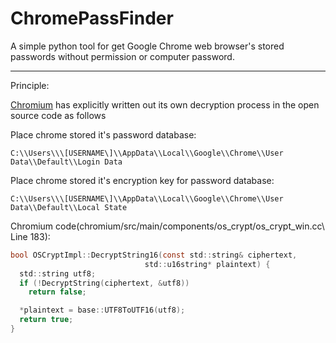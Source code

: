 # ChromePassFinder
A simple python tool for get Google Chrome web browser's stored passwords without permission or computer password.


---

Principle:

[Chromium](https://source.chromium.org/chromium/chromium/src/+/main:components/os_crypt/sync/os_crypt_win.cc;l=1?q=os_crypt_win&sq=&ss=chromium ) has explicitly written out its own decryption process in the open source code as follows

Place chrome stored it's password database:
```
C:\\Users\\\[USERNAME\]\\AppData\\Local\\Google\\Chrome\\User Data\\Default\\Login Data
```
Place chrome stored it's encryption key for password database:
```
C:\\Users\\\[USERNAME\]\\AppData\\Local\\Google\\Chrome\\User Data\\Default\\Local State
```

Chromium code\(chromium/src/main/components/os_crypt/os_crypt_win.cc\ Line 183):
```c
bool OSCryptImpl::DecryptString16(const std::string& ciphertext,
                              std::u16string* plaintext) {
  std::string utf8;
  if (!DecryptString(ciphertext, &utf8))
    return false;

  *plaintext = base::UTF8ToUTF16(utf8);
  return true;
}
```



